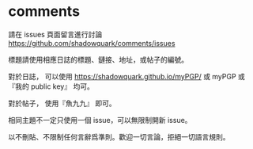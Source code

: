 # comments
請在 issues 頁面留言進行討論
https://github.com/shadowquark/comments/issues

標題請使用相應日誌的標題、鏈接、地址，或帖子的編號。

對於日誌，
可以使用 https://shadowquark.github.io/myPGP/
或 myPGP
或『我的 public key』
均可。

對於帖子，
使用『魚九九』
即可。

相同主題不一定只使用一個 issue，可以無限制開新 issue。

以不刪貼、不限制任何言辭爲準則。歡迎一切言論，拒絕一切語言規則。

